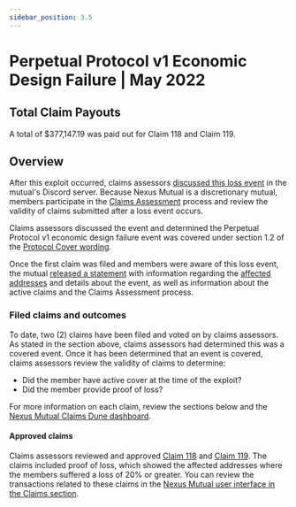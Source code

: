 ```yaml
---
sidebar_position: 3.5
---
```


# Perpetual Protocol v1 Economic Design Failure | May 2022

## Total Claim Payouts
A total of $377,147.19 was paid out for Claim 118 and Claim 119.

## Overview
After this exploit occurred, claims assessors [discussed this loss event](https://discordapp.com/channels/496296560624140298/689385874265342056/980881247368806470) in the mutual's Discord server. Because Nexus Mutual is a discretionary mutual, members participate in the [Claims Assessment](/protocol/claims-assessment) process and review the validity of claims submitted after a loss event occurs.

Claims assessors discussed the event and determined the Perpetual Protocol v1 economic design failure event was covered under section 1.2 of the [Protocol Cover wording](https://uploads-ssl.webflow.com/62d8193ce9880895261daf4a/63d0f4c4cca088730ac54ccc_ProtocolCoverv1.0.pdf).

Once the first claim was filed and members were aware of this loss event, the mutual [released a statement](https://discordapp.com/channels/496296560624140298/689385874265342056/980881247368806470) with information regarding the [affected addresses](https://docs.google.com/spreadsheets/d/15hajD9CatNgNMgjGq6QdvCw4dGqndFGG0V30vof2Smo/edit#gid=0) and details about the event, as well as information about the active claims and the Claims Assessment process.

### Filed claims and outcomes
To date, two (2) claims have been filed and voted on by claims assessors. As stated in the section above, claims assessors had determined this was a covered event. Once it has been determined that an event is covered, claims assessors review the validity of claims to determine:
* Did the member have active cover at the time of the exploit?
* Did the member provide proof of loss?

For more information on each claim, review the sections below and the [Nexus Mutual Claims Dune dashboard](https://dune.com/nexus_mutual/claims).

#### Approved claims
Claims assessors reviewed and approved [Claim 118](https://app.nexusmutual.io/claim-assessment/view-claim?claimId=118) and [Claim 119](https://app.nexusmutual.io/claim-assessment/view-claim?claimId=119). The claims included proof of loss, which showed the affected addresses where the members suffered a loss of 20% or greater. You can review the transactions related to these claims in the [Nexus Mutual user interface in the Claims section](https://app.nexusmutual.io/claim-assessment).
